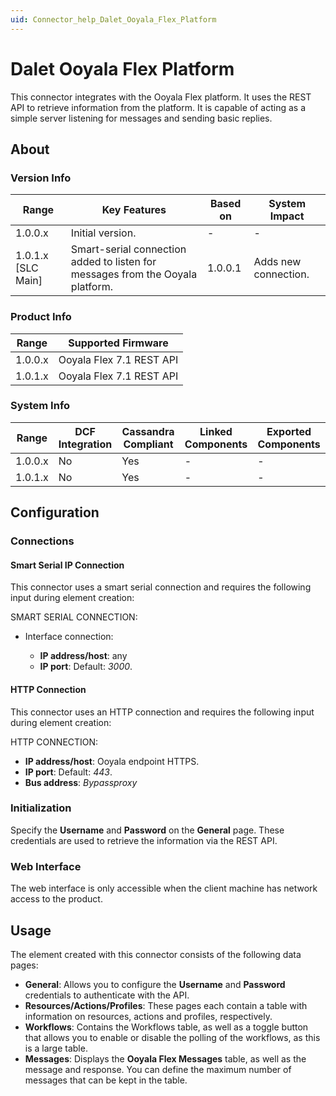 ```yaml
---
uid: Connector_help_Dalet_Ooyala_Flex_Platform
---
```


# Dalet Ooyala Flex Platform

This connector integrates with the Ooyala Flex platform. It uses the REST API to retrieve information from the platform. It is capable of acting as a simple server listening for messages and sending basic replies.

## About

### Version Info

| Range              | Key Features                                                                   | Based on | System Impact        |
|--------------------|--------------------------------------------------------------------------------|----------|----------------------|
| 1.0.0.x            | Initial version.                                                               | -        | -                    |
| 1.0.1.x [SLC Main] | Smart-serial connection added to listen for messages from the Ooyala platform. | 1.0.0.1  | Adds new connection. |

### Product Info

| Range     | Supported Firmware       |
|-----------|--------------------------|
| 1.0.0.x   | Ooyala Flex 7.1 REST API |
| 1.0.1.x   | Ooyala Flex 7.1 REST API |

### System Info

| Range     | DCF Integration     | Cassandra Compliant     | Linked Components     | Exported Components     |
|-----------|---------------------|-------------------------|-----------------------|-------------------------|
| 1.0.0.x   | No                  | Yes                     | -                     | -                       |
| 1.0.1.x   | No                  | Yes                     | -                     | -                       |

## Configuration

### Connections

#### Smart Serial IP Connection

This connector uses a smart serial connection and requires the following input during element creation:

SMART SERIAL CONNECTION:

- Interface connection:

  - **IP address/host**: any
  - **IP port**: Default: *3000*.

#### HTTP Connection

This connector uses an HTTP connection and requires the following input during element creation:

HTTP CONNECTION:

- **IP address/host**: Ooyala endpoint HTTPS.
- **IP port**: Default: *443*.
- **Bus address**: *Bypassproxy*

### Initialization

Specify the **Username** and **Password** on the **General** page. These credentials are used to retrieve the information via the REST API.

### Web Interface

The web interface is only accessible when the client machine has network access to the product.

## Usage

The element created with this connector consists of the following data pages:

- **General**: Allows you to configure the **Username** and **Password** credentials to authenticate with the API.
- **Resources/Actions/Profiles**: These pages each contain a table with information on resources, actions and profiles, respectively.
- **Workflows**: Contains the Workflows table, as well as a toggle button that allows you to enable or disable the polling of the workflows, as this is a large table.
- **Messages**: Displays the **Ooyala Flex Messages** table, as well as the message and response. You can define the maximum number of messages that can be kept in the table.

